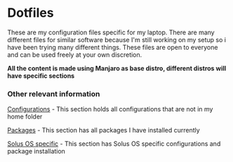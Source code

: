 # Dotfiles

These are my configuration files specific for my laptop. 
There are many different files for similar software because 
I'm still working on my setup so i have been trying many different things. 
These files are open to everyone and can be used freely at your own discretion.

**All the content is made using Manjaro as base distro, different distros will have specific sections**

### Other relevant information

[Configurations](https://www.github.com/barbafh3/dotfiles/blob/laptop/CONFIGURATIONS.md) - This section holds all configurations that are not in my home folder
    
[Packages](https://www.github.com/barbafh3/dotfiles/blob/laptop/PACKAGES.md) - This section has all packages I have installed currently

[Solus OS specific](https://www.github.com/barbafh3/dotfiles/blob/laptop/SOLUS.md) - This section has Solus OS specific configurations and package installation
